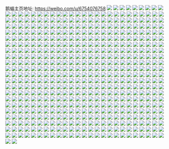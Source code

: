 鹅蝠主页地址: https://weibo.com/u/6754076758 
![](https://wx4.sinaimg.cn/mw2000/007n5pTUly1h94ui7eix5j32dc35s1kz.jpg) 
![](https://wx4.sinaimg.cn/mw2000/007n5pTUly1h94uictbu6j328035s4qr.jpg) 
![](https://wx4.sinaimg.cn/mw2000/007n5pTUly1h94uifb6mbj3295307qv6.jpg) 
![](https://wx4.sinaimg.cn/mw2000/007n5pTUly1h94ui5yignj316o1kwdzv.jpg) 
![](https://wx4.sinaimg.cn/mw2000/007n5pTUly1h8pxavl9jjj31sc2dskjl.jpg) 
![](https://wx4.sinaimg.cn/mw2000/007n5pTUly1h8pxaxa1f9j31sc2dse81.jpg) 
![](https://wx4.sinaimg.cn/mw2000/007n5pTUly1h8pxatpx5pj31sc2dshdt.jpg) 
![](https://wx4.sinaimg.cn/mw2000/007n5pTUly1h8mh2kue5sj31sc1sc1hs.jpg) 
![](https://wx4.sinaimg.cn/mw2000/007n5pTUly1h8mh2lfsqej31sc1sc1jz.jpg) 
![](https://wx4.sinaimg.cn/mw2000/007n5pTUly1h8mh2k94vhj31sc1scay0.jpg) 
![](https://wx4.sinaimg.cn/mw2000/007n5pTUly1h8glsk76w0j31sc2dsb29.jpg) 
![](https://wx4.sinaimg.cn/mw2000/007n5pTUly1h8glsjoev1j31sc2dsb29.jpg) 
![](https://wx4.sinaimg.cn/mw2000/007n5pTUly1h8glskt2bpj31sc2dsb29.jpg) 
![](https://wx4.sinaimg.cn/mw2000/007n5pTUly1h8glsld0ivj31sc2dse81.jpg) 
![](https://wx4.sinaimg.cn/mw2000/007n5pTUly1h8ff6qvbaqj31au1qhk8e.jpg) 
![](https://wx4.sinaimg.cn/mw2000/007n5pTUly1h8d6dd8jogj31s61s6hdt.jpg) 
![](https://wx4.sinaimg.cn/mw2000/007n5pTUly1h8d6dce3bij31s61s6npd.jpg) 
![](https://wx4.sinaimg.cn/mw2000/007n5pTUly1h8d6dfayimj31s61s6hdt.jpg) 
![](https://wx4.sinaimg.cn/mw2000/007n5pTUly1h8d6dgxc77j31s61s6kjl.jpg) 
![](https://wx4.sinaimg.cn/mw2000/007n5pTUly1h8d6dia27vj31s61s6u0x.jpg) 
![](https://wx4.sinaimg.cn/mw2000/007n5pTUgy1h8534lhxvaj32dc35s000.jpg) 
![](https://wx4.sinaimg.cn/mw2000/007n5pTUgy1h8534m7uldj316j1kqx5w.jpg) 
![](https://wx4.sinaimg.cn/mw2000/007n5pTUgy1h8534jb2tvj31vj2i3u0x.jpg) 
![](https://wx4.sinaimg.cn/mw2000/007n5pTUgy1h8534n21h8j31c31s44qp.jpg) 
![](https://wx4.sinaimg.cn/mw2000/007n5pTUgy1h7zc8usgxtj31sc2dskjl.jpg) 
![](https://wx4.sinaimg.cn/mw2000/007n5pTUgy1h7zc8wa8bpj31sc2dse81.jpg) 
![](https://wx4.sinaimg.cn/mw2000/007n5pTUgy1h7x1j2whu0j32c03401kz.jpg) 
![](https://wx4.sinaimg.cn/mw2000/007n5pTUgy1h7pi1tvdt4j31621k3k7g.jpg) 
![](https://wx4.sinaimg.cn/mw2000/007n5pTUgy1h7pi1tciaxj319k1ortlt.jpg) 
![](https://wx4.sinaimg.cn/mw2000/007n5pTUgy1h7omg0kfo6j32c0340kjl.jpg) 
![](https://wx4.sinaimg.cn/mw2000/007n5pTUgy1h7jmfx3p02j313m0qfn2f.jpg) 
![](https://wx4.sinaimg.cn/mw2000/007n5pTUgy1h7hhk6zcxmj313u0tuqb8.jpg) 
![](https://wx4.sinaimg.cn/mw2000/007n5pTUgy1h78ed5b9baj30rs15on7o.jpg) 
![](https://wx4.sinaimg.cn/mw2000/007n5pTUgy1h78ed6bniyj31pc29util.jpg) 
![](https://wx4.sinaimg.cn/mw2000/007n5pTUgy1h78ede6996j30rs16r47b.jpg) 
![](https://wx4.sinaimg.cn/mw2000/007n5pTUgy1h78edamuawj31s61s611s.jpg) 
![](https://wx4.sinaimg.cn/mw2000/007n5pTUgy1h78ed9am6yj31s61s6kjl.jpg) 
![](https://wx4.sinaimg.cn/mw2000/007n5pTUgy1h78eddjn65j30rs59ru0x.jpg) 
![](https://wx4.sinaimg.cn/mw2000/007n5pTUgy1h78edfde3lj30rs1qi4ia.jpg) 
![](https://wx4.sinaimg.cn/mw2000/007n5pTUgy1h78ed873yoj31s61s6hdt.jpg) 
![](https://wx4.sinaimg.cn/mw2000/007n5pTUgy1h78edbvvitj31s61s6hdt.jpg) 
![](https://wx4.sinaimg.cn/mw2000/007n5pTUgy1h71ezlvkqtj31sc2dshdt.jpg) 
![](https://wx4.sinaimg.cn/mw2000/007n5pTUgy1h71ezmnw8rj31ia20ex29.jpg) 
![](https://wx4.sinaimg.cn/mw2000/007n5pTUgy1h703xzq513j31sc1sc1kx.jpg) 
![](https://wx4.sinaimg.cn/mw2000/007n5pTUgy1h703y0egifj31sc1sc1kx.jpg) 
![](https://wx4.sinaimg.cn/mw2000/007n5pTUgy1h703y10d0dj31sc1sckji.jpg) 
![](https://wx4.sinaimg.cn/mw2000/007n5pTUgy1h703xz462gj31sc1scdws.jpg) 
![](https://wx4.sinaimg.cn/mw2000/007n5pTUly1h6ws7eb6jhj335s35sx6p.jpg) 
![](https://wx4.sinaimg.cn/mw2000/007n5pTUly1h6ws7fqj15j335s35sdpr.jpg) 
![](https://wx4.sinaimg.cn/mw2000/007n5pTUly1h6b95l516kj31c920d7wi.jpg) 
![](https://wx4.sinaimg.cn/mw2000/007n5pTUly1h6b95m92kpj31c820d4qq.jpg) 
![](https://wx4.sinaimg.cn/mw2000/007n5pTUly1h6b95nhqw4j31c920d7wi.jpg) 
![](https://wx4.sinaimg.cn/mw2000/007n5pTUly1h6b95opqttj31c920d4qq.jpg) 
![](https://wx4.sinaimg.cn/mw2000/007n5pTUly1h6b95pthj7j31c920d4qq.jpg) 
![](https://wx4.sinaimg.cn/mw2000/007n5pTUly1h6b95qtb97j31c920d7wi.jpg) 
![](https://wx4.sinaimg.cn/mw2000/007n5pTUly1h6b95rrqwjj31c920d4qq.jpg) 
![](https://wx4.sinaimg.cn/mw2000/007n5pTUly1h649u1p3nuj324l33y1kx.jpg) 
![](https://wx4.sinaimg.cn/mw2000/007n5pTUly1h649u2ypqnj32c03401ky.jpg) 
![](https://wx4.sinaimg.cn/mw2000/007n5pTUly1h649u96liaj32ds1schdt.jpg) 
![](https://wx4.sinaimg.cn/mw2000/007n5pTUgy1h5vubgl8npj31sc2dshdt.jpg) 
![](https://wx4.sinaimg.cn/mw2000/007n5pTUgy1h5vubhlpqzj31sc2dskjl.jpg) 
![](https://wx4.sinaimg.cn/mw2000/007n5pTUgy1h5mq2nobqgj3282282e81.jpg) 
![](https://wx4.sinaimg.cn/mw2000/007n5pTUgy1h5mq2l419tj329a29ab29.jpg) 
![](https://wx4.sinaimg.cn/mw2000/007n5pTUgy1h5knkl87djj30u00yz7ei.jpg) 
![](https://wx4.sinaimg.cn/mw2000/007n5pTUgy1h5f9eg91dcj31sc2dsnpd.jpg) 
![](https://wx4.sinaimg.cn/mw2000/007n5pTUgy1h5f9eo2h87j31sc2dskjl.jpg) 
![](https://wx4.sinaimg.cn/mw2000/007n5pTUgy1h5f9ejlafpj31sc2dsqv5.jpg) 
![](https://wx4.sinaimg.cn/mw2000/007n5pTUgy1h5f9ekl85qj31sc2dsnpd.jpg) 
![](https://wx4.sinaimg.cn/mw2000/007n5pTUgy1h4jkcdhcwoj31c92dstqv.jpg) 
![](https://wx4.sinaimg.cn/mw2000/007n5pTUgy1h4jkcehhn0j31c92dsdxg.jpg) 
![](https://wx4.sinaimg.cn/mw2000/007n5pTUgy1h4jkcf4c0uj31c92ds7oo.jpg) 
![](https://wx4.sinaimg.cn/mw2000/007n5pTUgy1h4jkccrxgqj31c92dske4.jpg) 
![](https://wx4.sinaimg.cn/mw2000/007n5pTUgy1h4c1t6c3tsj30xp0ordke.jpg) 
![](https://wx4.sinaimg.cn/mw2000/007n5pTUgy1h4c1t6zh50j30zk0qoaek.jpg) 
![](https://wx4.sinaimg.cn/mw2000/007n5pTUgy1h4c1t7v2e2j30zk0qoafb.jpg) 
![](https://wx4.sinaimg.cn/mw2000/007n5pTUgy1h4c1t8l2r7j30zk0qoaex.jpg) 
![](https://wx4.sinaimg.cn/mw2000/007n5pTUgy1h4c1t97nckj30zk0qo0xe.jpg) 
![](https://wx4.sinaimg.cn/mw2000/007n5pTUgy1h4b5nok2y5j31c82dr1kx.jpg) 
![](https://wx4.sinaimg.cn/mw2000/007n5pTUgy1h3xbbv4bmtj3140140af1.jpg) 
![](https://wx4.sinaimg.cn/mw2000/007n5pTUgy1h3xbbvjjcsj3140140jwh.jpg) 
![](https://wx4.sinaimg.cn/mw2000/007n5pTUgy1h3xbbukre7j31401400zn.jpg) 
![](https://wx4.sinaimg.cn/mw2000/007n5pTUgy1h3xbbwnr05j31sc1scqtv.jpg) 
![](https://wx4.sinaimg.cn/mw2000/007n5pTUgy1h3vtrxexdcj31sc2ds7wh.jpg) 
![](https://wx4.sinaimg.cn/mw2000/007n5pTUgy1h3vtry3ycqj31sc2ds7wh.jpg) 
![](https://wx4.sinaimg.cn/mw2000/007n5pTUgy1h3vtrwoyr9j31sc2dse81.jpg) 
![](https://wx4.sinaimg.cn/mw2000/007n5pTUgy1h3nyft069kj30u01uogql.jpg) 
![](https://wx4.sinaimg.cn/mw2000/007n5pTUgy1h3kq3xckbnj31401dzdkf.jpg) 
![](https://wx4.sinaimg.cn/mw2000/007n5pTUgy1h3kq3xud5vj31401e079b.jpg) 
![](https://wx4.sinaimg.cn/mw2000/007n5pTUgy1h3kq3z5eagj31401e078r.jpg) 
![](https://wx4.sinaimg.cn/mw2000/007n5pTUgy1h322y923c0j31ny1ny1kx.jpg) 
![](https://wx4.sinaimg.cn/mw2000/007n5pTUgy1h322ya2l76j31ny1ny1kx.jpg) 
![](https://wx4.sinaimg.cn/mw2000/007n5pTUgy1h2ylvfx0wtj31sc1sctwm.jpg) 
![](https://wx4.sinaimg.cn/mw2000/007n5pTUgy1h2ylvf93g4j31sc1sc1kx.jpg) 
![](https://wx4.sinaimg.cn/mw2000/007n5pTUgy1h2ylvh0syxj31sc1sc7wh.jpg) 
![](https://wx4.sinaimg.cn/mw2000/007n5pTUgy1h2ylvhpdzzj31sc1sc4jr.jpg) 
![](https://wx4.sinaimg.cn/mw2000/007n5pTUgy1h2rd5ze9vej31sc1sctvz.jpg) 
![](https://wx4.sinaimg.cn/mw2000/007n5pTUgy1h2rd60a9i9j31sc1sce48.jpg) 
![](https://wx4.sinaimg.cn/mw2000/007n5pTUgy1h2ltwensrvj30tu0tujxc.jpg) 
![](https://wx4.sinaimg.cn/mw2000/007n5pTUgy1h2ltw9l4f4j30tu0tugt5.jpg) 
![](https://wx4.sinaimg.cn/mw2000/007n5pTUgy1h2ltww78wrj30tu0tu1aq.jpg) 
![](https://wx4.sinaimg.cn/mw2000/007n5pTUgy1h2ltxom562j30tu0tuag9.jpg) 
![](https://wx4.sinaimg.cn/mw2000/007n5pTUgy1h2ltv3miy4j32c02c0hdt.jpg) 
![](https://wx4.sinaimg.cn/mw2000/007n5pTUgy1h2ltuv7ylpj321j2jw7wh.jpg) 
![](https://wx4.sinaimg.cn/mw2000/007n5pTUgy1h2ltvaf4n7j30tu0tutfb.jpg) 
![](https://wx4.sinaimg.cn/mw2000/007n5pTUgy1h2ltv4yqf3j32c02c0u0x.jpg) 
![](https://wx4.sinaimg.cn/mw2000/007n5pTUgy1h2dsjwz6yrj32c02c07wh.jpg) 
![](https://wx4.sinaimg.cn/mw2000/007n5pTUgy1h2dsjyhxhxj32c02c0e81.jpg) 
![](https://wx4.sinaimg.cn/mw2000/007n5pTUgy1h2dsjza9kuj32c02c0b29.jpg) 
![](https://wx4.sinaimg.cn/mw2000/007n5pTUgy1h2dsjw9t6bj327d27d1kx.jpg) 
![](https://wx4.sinaimg.cn/mw2000/007n5pTUgy1h2dsjzx30tj32c02c04qp.jpg) 
![](https://wx4.sinaimg.cn/mw2000/007n5pTUgy1h2bd4jymzsj31n51n57wh.jpg) 
![](https://wx4.sinaimg.cn/mw2000/007n5pTUgy1h2bd4ko0q5j31sc1sc1kx.jpg) 
![](https://wx4.sinaimg.cn/mw2000/007n5pTUgy1h2bd4i5ff5j31sc1sc7wh.jpg) 
![](https://wx4.sinaimg.cn/mw2000/007n5pTUgy1h2bd4lgohbj31sc1sc4qp.jpg) 
![](https://wx4.sinaimg.cn/mw2000/007n5pTUgy1h1xp27rkx6j31sc1scnkt.jpg) 
![](https://wx4.sinaimg.cn/mw2000/007n5pTUgy1h1xp275sa8j31sc1scdzw.jpg) 
![](https://wx4.sinaimg.cn/mw2000/007n5pTUgy1h1xp289pzjj31sc1scqms.jpg) 
![](https://wx4.sinaimg.cn/mw2000/007n5pTUgy1h1xp28sxjvj31pc1pcqex.jpg) 
![](https://wx4.sinaimg.cn/mw2000/007n5pTUgy1h1uil8jx17j32c02c04p8.jpg) 
![](https://wx4.sinaimg.cn/mw2000/007n5pTUgy1h1uil9buutj32c02c0wvc.jpg) 
![](https://wx4.sinaimg.cn/mw2000/007n5pTUgy1h1uilafa7yj32c02c0e81.jpg) 
![](https://wx4.sinaimg.cn/mw2000/007n5pTUgy1h1et0cplz9j31vw2iinpd.jpg) 
![](https://wx4.sinaimg.cn/mw2000/007n5pTUgy1h1et0dx9oxj32bz33zqv6.jpg) 
![](https://wx4.sinaimg.cn/mw2000/007n5pTUgy1h1et0eozvrj322j2rdkjl.jpg) 
![](https://wx4.sinaimg.cn/mw2000/007n5pTUgy1h1et0bul4aj32c0340b2a.jpg) 
![](https://wx4.sinaimg.cn/mw2000/007n5pTUgy1h1doav98hoj32c0340npd.jpg) 
![](https://wx4.sinaimg.cn/mw2000/007n5pTUgy1h1dob8z9uzj32c03407wj.jpg) 
![](https://wx4.sinaimg.cn/mw2000/007n5pTUgy1h16yrf12q8j31sc1sckcs.jpg) 
![](https://wx4.sinaimg.cn/mw2000/007n5pTUgy1h16yrg5r4qj31sc1schdt.jpg) 
![](https://wx4.sinaimg.cn/mw2000/007n5pTUgy1h16yredv0gj31sc1sck9i.jpg) 
![](https://wx4.sinaimg.cn/mw2000/007n5pTUgy1h16yrhakavj31sc1sce81.jpg) 
![](https://wx4.sinaimg.cn/mw2000/007n5pTUgy1h16yrielc6j31sc1schdt.jpg) 
![](https://wx4.sinaimg.cn/mw2000/007n5pTUgy1h16yrjf6raj31sc1sce81.jpg) 
![](https://wx4.sinaimg.cn/mw2000/007n5pTUgy1h100tytdmtj32c0340x6p.jpg) 
![](https://wx4.sinaimg.cn/mw2000/007n5pTUgy1h100tzsavcj32c0340x6p.jpg) 
![](https://wx4.sinaimg.cn/mw2000/007n5pTUgy1gzvyjc8eo6j30q913djyq.jpg) 
![](https://wx4.sinaimg.cn/mw2000/007n5pTUgy1gzc9kbcmqbj30s70si1k1.jpg) 
![](https://wx4.sinaimg.cn/mw2000/007n5pTUgy1gzc9kci1s4j30s40tdb26.jpg) 
![](https://wx4.sinaimg.cn/mw2000/007n5pTUgy1gzc9kdnnw5j32c02c04qp.jpg) 
![](https://wx4.sinaimg.cn/mw2000/007n5pTUgy1gzc9kf94b3j32c02c04qp.jpg) 
![](https://wx4.sinaimg.cn/mw2000/007n5pTUgy1gytoud0ar1j31sc2dsx6p.jpg) 
![](https://wx4.sinaimg.cn/mw2000/007n5pTUgy1gxuo9jddmvj32og2ogqv6.jpg) 
![](https://wx4.sinaimg.cn/mw2000/007n5pTUgy1gxuo9ljthmj32og2oge82.jpg) 
![](https://wx4.sinaimg.cn/mw2000/007n5pTUgy1gxhbmtm4pzj30zk0qodmc.jpg) 
![](https://wx4.sinaimg.cn/mw2000/007n5pTUgy1gxhbmu6j3oj30sg0lcaee.jpg) 
![](https://wx4.sinaimg.cn/mw2000/007n5pTUgy1gxhbmuqf78j30zk0qo44y.jpg) 
![](https://wx4.sinaimg.cn/mw2000/007n5pTUgy1gxhbmv5761j30zk0qojxu.jpg) 
![](https://wx4.sinaimg.cn/mw2000/007n5pTUgy1gxe81mq893j31281eytqb.jpg) 
![](https://wx4.sinaimg.cn/mw2000/007n5pTUgy1gxe81ojnchj31r02c0qv5.jpg) 
![](https://wx4.sinaimg.cn/mw2000/007n5pTUgy1gxe81q6ufej31r02c0qv5.jpg) 
![](https://wx4.sinaimg.cn/mw2000/007n5pTUgy1gxe81sxbz0j31sc2dsnpd.jpg) 
![](https://wx4.sinaimg.cn/mw2000/007n5pTUgy1gx9msb4cyij33402c0kjm.jpg) 
![](https://wx4.sinaimg.cn/mw2000/007n5pTUgy1gx9mscq7l4j33402c0kjm.jpg) 
![](https://wx4.sinaimg.cn/mw2000/007n5pTUgy1gx9msdqxjrj32og2ogkjm.jpg) 
![](https://wx4.sinaimg.cn/mw2000/007n5pTUgy1gx9msf0pd6j33402c0npe.jpg) 
![](https://wx4.sinaimg.cn/mw2000/007n5pTUgy1gx9msgcld6j33402c0npe.jpg) 
![](https://wx4.sinaimg.cn/mw2000/007n5pTUgy1gx9mshjqfyj33kg2og7wj.jpg) 
![](https://wx4.sinaimg.cn/mw2000/007n5pTUgy1gx43pe4zz6j32c0340e81.jpg) 
![](https://wx4.sinaimg.cn/mw2000/007n5pTUgy1gx43pfxcvrj32c03401ky.jpg) 
![](https://wx4.sinaimg.cn/mw2000/007n5pTUgy1gwozu4ccbhj31sc2dsu0x.jpg) 
![](https://wx4.sinaimg.cn/mw2000/007n5pTUgy1gwozu792esj324j2nwe82.jpg) 
![](https://wx4.sinaimg.cn/mw2000/007n5pTUgy1gwozub684dj32c0340kjn.jpg) 
![](https://wx4.sinaimg.cn/mw2000/007n5pTUgy1gwozuf07q0j31z22orqv6.jpg) 
![](https://wx4.sinaimg.cn/mw2000/007n5pTUgy1gwozuhhwekj31sc2dsb2a.jpg) 
![](https://wx4.sinaimg.cn/mw2000/007n5pTUgy1gwozus823fj30u0140wjm.jpg) 
![](https://wx4.sinaimg.cn/mw2000/007n5pTUgy1gwozulbzgdj316o1kw1kx.jpg) 
![](https://wx4.sinaimg.cn/mw2000/007n5pTUgy1gwozumoo64j312h1c1dxc.jpg) 
![](https://wx4.sinaimg.cn/mw2000/007n5pTUgy1gwozuo15n5j316o1kwqqg.jpg) 
![](https://wx4.sinaimg.cn/mw2000/007n5pTUgy1gwn018m4pnj324j2u1e81.jpg) 
![](https://wx4.sinaimg.cn/mw2000/007n5pTUgy1gwn0173rf3j31y42lhtw1.jpg) 
![](https://wx4.sinaimg.cn/mw2000/007n5pTUgy1gwn019mnu5j31a11pdtsn.jpg) 
![](https://wx4.sinaimg.cn/mw2000/007n5pTUgy1gwf09ou8dij316i1rs4iv.jpg) 
![](https://wx4.sinaimg.cn/mw2000/007n5pTUgy1gwf09rbe6fj314q1csqgb.jpg) 
![](https://wx4.sinaimg.cn/mw2000/007n5pTUgy1gwf09ssrn2j31501pi7p9.jpg) 
![](https://wx4.sinaimg.cn/mw2000/007n5pTUgy1gwf09ueye3j31561pr4is.jpg) 
![](https://wx4.sinaimg.cn/mw2000/007n5pTUgy1gwckzwjlpyj32c0340x6p.jpg) 
![](https://wx4.sinaimg.cn/mw2000/007n5pTUgy1gwckzyiyyrj32c03404qq.jpg) 
![](https://wx4.sinaimg.cn/mw2000/007n5pTUgy1gw80o1mfr5j30zk0qowq3.jpg) 
![](https://wx4.sinaimg.cn/mw2000/007n5pTUgy1gw80o102tgj30zk0qoajk.jpg) 
![](https://wx4.sinaimg.cn/mw2000/007n5pTUgy1gw80o24yunj30zk0qodp4.jpg) 
![](https://wx4.sinaimg.cn/mw2000/007n5pTUgy1gw0jhfk4aoj32c0340hdu.jpg) 
![](https://wx4.sinaimg.cn/mw2000/007n5pTUgy1gw0jhjnkp6j32c0340hdu.jpg) 
![](https://wx4.sinaimg.cn/mw2000/007n5pTUgy1gw0jhm5mhrj32c0340e82.jpg) 
![](https://wx4.sinaimg.cn/mw2000/007n5pTUgy1gvytez9zmpj31sc2dsqv7.jpg) 
![](https://wx4.sinaimg.cn/mw2000/007n5pTUgy1gvytf69ofij31sc2ds4qs.jpg) 
![](https://wx4.sinaimg.cn/mw2000/007n5pTUly1gvryu4eqymj32og2oge83.jpg) 
![](https://wx4.sinaimg.cn/mw2000/007n5pTUly1gvryu76u5mj32og2oge83.jpg) 
![](https://wx4.sinaimg.cn/mw2000/007n5pTUgy1gvqg7slgxij60u00u042w02.jpg) 
![](https://wx4.sinaimg.cn/mw2000/007n5pTUgy1gvqg7tmaykj60u00u0whg02.jpg) 
![](https://wx4.sinaimg.cn/mw2000/007n5pTUgy1gvjwz9n43dj63402c0e8302.jpg) 
![](https://wx4.sinaimg.cn/mw2000/007n5pTUgy1gvjwzjbwvfj62tb2c01kz02.jpg) 
![](https://wx4.sinaimg.cn/mw2000/007n5pTUgy1gvjwzuu5lgj63402c0u0z02.jpg) 
![](https://wx4.sinaimg.cn/mw2000/007n5pTUgy1gvjx03v24xj63402c0e8302.jpg) 
![](https://wx4.sinaimg.cn/mw2000/007n5pTUgy1gvjx0ccii3j63402c0e8302.jpg) 
![](https://wx4.sinaimg.cn/mw2000/007n5pTUgy1gvjx0djmbwj60qy0k7jv402.jpg) 
![](https://wx4.sinaimg.cn/mw2000/007n5pTUgy1gv791q5v3rj60sg5slqv602.jpg) 
![](https://wx4.sinaimg.cn/mw2000/007n5pTUgy1gv791tge30j60sg3k04qq02.jpg) 
![](https://wx4.sinaimg.cn/mw2000/007n5pTUgy1gv791w43phj60sg40l4qq02.jpg) 
![](https://wx4.sinaimg.cn/mw2000/007n5pTUgy1gv791ygoawj60sg40lnpd02.jpg) 
![](https://wx4.sinaimg.cn/mw2000/007n5pTUgy1gv79211t56j60sg3k4qv502.jpg) 
![](https://wx4.sinaimg.cn/mw2000/007n5pTUgy1gv7923dht3j60sg2yoqv502.jpg) 
![](https://wx4.sinaimg.cn/mw2000/007n5pTUgy1gv7928o6ooj635s35shdv02.jpg) 
![](https://wx4.sinaimg.cn/mw2000/007n5pTUgy1gv792btfisj60sg2p4kjl02.jpg) 
![](https://wx4.sinaimg.cn/mw2000/007n5pTUgy1gv792htrjwj635s35su0z02.jpg) 
![](https://wx4.sinaimg.cn/mw2000/007n5pTUgy1gv27mgb3mqj61sc2dsnpd02.jpg) 
![](https://wx4.sinaimg.cn/mw2000/007n5pTUgy1gv02hrpquyj60zk1bf44702.jpg) 
![](https://wx4.sinaimg.cn/mw2000/007n5pTUgy1guum0ymtg4j61sc2ds1ky02.jpg) 
![](https://wx4.sinaimg.cn/mw2000/007n5pTUgy1guum0vayg2j60zk15htcv02.jpg) 
![](https://wx4.sinaimg.cn/mw2000/007n5pTUgy1guoq988o2cj60sg16o4e902.jpg) 
![](https://wx4.sinaimg.cn/mw2000/007n5pTUgy1gucun4mya6j613y0u07c802.jpg) 
![](https://wx4.sinaimg.cn/mw2000/007n5pTUgy1gu9k5l50tij62og2ogu0y02.jpg) 
![](https://wx4.sinaimg.cn/mw2000/007n5pTUgy1gu9k5ljhfoj60u00p8gnz02.jpg) 
![](https://wx4.sinaimg.cn/mw2000/007n5pTUgy1gu9k5ly3utj60u013y0wb02.jpg) 
![](https://wx4.sinaimg.cn/mw2000/007n5pTUgy1gu9k5m999wj613y0u041z02.jpg) 
![](https://wx4.sinaimg.cn/mw2000/007n5pTUgy1gu0drup89aj31sg2dskjl.jpg) 
![](https://wx4.sinaimg.cn/mw2000/007n5pTUgy1gu0ds34mgbj31sg2dse81.jpg) 
![](https://wx4.sinaimg.cn/mw2000/007n5pTUgy1gu0ds88bdgj31sg2dsnpd.jpg) 
![](https://wx4.sinaimg.cn/mw2000/007n5pTUgy1gu0dsbbmu5j31sg1sg7wh.jpg) 
![](https://wx4.sinaimg.cn/mw2000/007n5pTUgy1gtxlframvxj31400u045m.jpg) 
![](https://wx4.sinaimg.cn/mw2000/007n5pTUgy1gtxlfsm40bj32c02c0kjl.jpg) 
![](https://wx4.sinaimg.cn/mw2000/007n5pTUgy1gtxlfvzel2j34cg39c4qs.jpg) 
![](https://wx4.sinaimg.cn/mw2000/007n5pTUgy1gtxlfzu7eoj34cg39cx6r.jpg) 
![](https://wx4.sinaimg.cn/mw2000/007n5pTUgy1gtqutzer4gj30qo0k0aeu.jpg) 
![](https://wx4.sinaimg.cn/mw2000/007n5pTUgy1gtquu09a1dj30qo0k0tdc.jpg) 
![](https://wx4.sinaimg.cn/mw2000/007n5pTUgy1gtm0pab3m6j31s02o01kx.jpg) 
![](https://wx4.sinaimg.cn/mw2000/007n5pTUgy1gtm0pgfem3j31s02o01kx.jpg) 
![](https://wx4.sinaimg.cn/mw2000/007n5pTUgy1gtefzt2uxsj30u00e2jtp.jpg) 
![](https://wx4.sinaimg.cn/mw2000/007n5pTUgy1gstrkvj65sj34cg39ckjo.jpg) 
![](https://wx4.sinaimg.cn/mw2000/007n5pTUgy1gs75gnqhvfj33402c0hdx.jpg) 
![](https://wx4.sinaimg.cn/mw2000/007n5pTUgy1gs75hz38pkj31400u0gqi.jpg) 
![](https://wx4.sinaimg.cn/mw2000/007n5pTUgy1gs75gqyyk7j30oy1hcndq.jpg) 
![](https://wx4.sinaimg.cn/mw2000/007n5pTUgy1gs75gsn0p3j339c4cgkjn.jpg) 
![](https://wx4.sinaimg.cn/mw2000/007n5pTUgy1gs75gtfa4aj30u00u0k5g.jpg) 
![](https://wx4.sinaimg.cn/mw2000/007n5pTUgy1gs75gviyccj32c0340e84.jpg) 
![](https://wx4.sinaimg.cn/mw2000/007n5pTUgy1gs6flkvagmj31w02iohdu.jpg) 
![](https://wx4.sinaimg.cn/mw2000/007n5pTUgy1grydlofeitj30qo0qogqj.jpg) 
![](https://wx4.sinaimg.cn/mw2000/007n5pTUgy1grydlnrk26j30qo0qotd5.jpg) 
![](https://wx4.sinaimg.cn/mw2000/007n5pTUgy1grydloy4wuj30qo0qodk1.jpg) 
![](https://wx4.sinaimg.cn/mw2000/007n5pTUgy1grydmowt8qj30qo0qo0xf.jpg) 
![](https://wx4.sinaimg.cn/mw2000/007n5pTUgy1grqb8lcvfoj31w02io4qq.jpg) 
![](https://wx4.sinaimg.cn/mw2000/007n5pTUgy1grqb8mtt3sj31w02io1ky.jpg) 
![](https://wx4.sinaimg.cn/mw2000/007n5pTUgy1grlnn1iufqj30u01s6dr9.jpg) 
![](https://wx4.sinaimg.cn/mw2000/007n5pTUgy1grlnn3k64lj339c4cghdv.jpg) 
![](https://wx4.sinaimg.cn/mw2000/007n5pTUgy1grlnn7fyqtj34cg39cx6w.jpg) 
![](https://wx4.sinaimg.cn/mw2000/007n5pTUgy1grlnn9wqepj339c4cg4qr.jpg) 
![](https://wx4.sinaimg.cn/mw2000/007n5pTUgy1grlnnbly1kj339c4cghdu.jpg) 
![](https://wx4.sinaimg.cn/mw2000/007n5pTUgy1grlnnftijxj34cg39cnpg.jpg) 
![](https://wx4.sinaimg.cn/mw2000/007n5pTUgy1grix3dlr81j30u0084q3x.jpg) 
![](https://wx4.sinaimg.cn/mw2000/007n5pTUgy1greorj47jxj30qo0zk16r.jpg) 
![](https://wx4.sinaimg.cn/mw2000/007n5pTUgy1greepnw713j61w02iob2902.jpg) 
![](https://wx4.sinaimg.cn/mw2000/007n5pTUgy1gqvyzvfsgrj34cg39cu11.jpg) 
![](https://wx4.sinaimg.cn/mw2000/007n5pTUgy1gqjehf0y9ej31sg2ds4qp.jpg) 
![](https://wx4.sinaimg.cn/mw2000/007n5pTUgy1gqjehgkdswj31sg2ds4qp.jpg) 
![](https://wx4.sinaimg.cn/mw2000/007n5pTUgy1gqg1ge7pezj34cj39cb2c.jpg) 
![](https://wx4.sinaimg.cn/mw2000/007n5pTUgy1gqg1gg1qnyj32ip1w01kz.jpg) 
![](https://wx4.sinaimg.cn/mw2000/007n5pTUgy1gqg1ghrua5j32ip1w07wj.jpg) 
![](https://wx4.sinaimg.cn/mw2000/007n5pTUgy1gqg1gkr466j33422c0b2b.jpg) 
![](https://wx4.sinaimg.cn/mw2000/007n5pTUgy1gqg1gn50shj32c03421l0.jpg) 
![](https://wx4.sinaimg.cn/mw2000/007n5pTUgy1gqg1gp8vejj31tr1u1hdu.jpg) 
![](https://wx4.sinaimg.cn/mw2000/007n5pTUgy1gqg1gr8bnzj32c02c0npf.jpg) 
![](https://wx4.sinaimg.cn/mw2000/007n5pTUgy1gqg1gu2oisj34cj39c4qu.jpg) 
![](https://wx4.sinaimg.cn/mw2000/007n5pTUgy1gqg1gy85v9j33373yjkjo.jpg) 
![](https://wx4.sinaimg.cn/mw2000/007n5pTUgy1gqa6c9x8gyj31sg2dsdrp.jpg) 
![](https://wx4.sinaimg.cn/mw2000/007n5pTUgy1gqa6cb2ze3j31sg2dsgz1.jpg) 
![](https://wx4.sinaimg.cn/mw2000/007n5pTUgy1gqa6c8gkisj31sg2dswsj.jpg) 
![](https://wx4.sinaimg.cn/mw2000/007n5pTUgy1gqa6cbx6o8j31sg2ds7fl.jpg) 
![](https://wx4.sinaimg.cn/mw2000/007n5pTUgy1gq67yizr2gj31s02o07wh.jpg) 
![](https://wx4.sinaimg.cn/mw2000/007n5pTUgy1gq67ylmaa1j31s02o07wh.jpg) 
![](https://wx4.sinaimg.cn/mw2000/007n5pTUgy1gpjinlxt07j30u008f0u0.jpg) 
![](https://wx4.sinaimg.cn/mw2000/007n5pTUgy1gpduiocwn2j32g420rkjl.jpg) 
![](https://wx4.sinaimg.cn/mw2000/007n5pTUgy1gpduipit56j324922kqv5.jpg) 
![](https://wx4.sinaimg.cn/mw2000/007n5pTUgy1gpduiqezxqj327026z4qp.jpg) 
![](https://wx4.sinaimg.cn/mw2000/007n5pTUgy1goi507n522j31400u07de.jpg) 
![](https://wx4.sinaimg.cn/mw2000/007n5pTUgy1goi508dgqqj313r0tu49x.jpg) 
![](https://wx4.sinaimg.cn/mw2000/007n5pTUgy1goi5092ekcj31400u0k2f.jpg) 
![](https://wx4.sinaimg.cn/mw2000/007n5pTUgy1goi50d97dej30u0140anu.jpg) 
![](https://wx4.sinaimg.cn/mw2000/007n5pTUgy1goi50edb94j30u0140qf5.jpg) 
![](https://wx4.sinaimg.cn/mw2000/007n5pTUgy1goi50f2trzj313r0tu12k.jpg) 
![](https://wx4.sinaimg.cn/mw2000/007n5pTUgy1gocxdpy9tdj31400u0dl7.jpg) 
![](https://wx4.sinaimg.cn/mw2000/007n5pTUgy1gocxdqmqz1j30u010oahp.jpg) 
![](https://wx4.sinaimg.cn/mw2000/007n5pTUgy1gocxdrthv0j30u0140n71.jpg) 
![](https://wx4.sinaimg.cn/mw2000/007n5pTUgy1gocxdsov3nj30u0140q9d.jpg) 
![](https://wx4.sinaimg.cn/mw2000/007n5pTUgy1gocxdtf9ewj30u0140q9t.jpg) 
![](https://wx4.sinaimg.cn/mw2000/007n5pTUgy1gocxdtzsn9j30pm0xhn0j.jpg) 
![](https://wx4.sinaimg.cn/mw2000/007n5pTUgy1gnufndp2jhj31931o4kjl.jpg) 
![](https://wx4.sinaimg.cn/mw2000/007n5pTUgy1gnufnf9skej31bx1rwu0x.jpg) 
![](https://wx4.sinaimg.cn/mw2000/007n5pTUgy1gnufngm6j4j319v1p6hdt.jpg) 
![](https://wx4.sinaimg.cn/mw2000/007n5pTUgy1gnufnilrdwj31r02bzb2b.jpg) 
![](https://wx4.sinaimg.cn/mw2000/007n5pTUgy1gntcrjt7bfj32c02c0b29.jpg) 
![](https://wx4.sinaimg.cn/mw2000/007n5pTUgy1gntcrkshz4j32c0340kjl.jpg) 
![](https://wx4.sinaimg.cn/mw2000/007n5pTUgy1gnd1qv9lbmj30u01s6apo.jpg) 
![](https://wx4.sinaimg.cn/mw2000/007n5pTUgy1gnd1rkvko5j30u00u00vw.jpg) 
![](https://wx4.sinaimg.cn/mw2000/007n5pTUgy1gnbwhgbkrij33402c0qv8.jpg) 
![](https://wx4.sinaimg.cn/mw2000/007n5pTUgy1gnbwhj1sefj30tw13we1f.jpg) 
![](https://wx4.sinaimg.cn/mw2000/007n5pTUgy1gnbwhkj2bsj31400u01ho.jpg) 
![](https://wx4.sinaimg.cn/mw2000/007n5pTUgy1gnbwhlsl2oj30u0140tk1.jpg) 
![](https://wx4.sinaimg.cn/mw2000/007n5pTUly1gn36nwwdldj30u0140n86.jpg) 
![](https://wx4.sinaimg.cn/mw2000/007n5pTUly1gn36nvyw25j31400u048q.jpg) 
![](https://wx4.sinaimg.cn/mw2000/007n5pTUly1gn36nxpz3qj31400u0gvb.jpg) 
![](https://wx4.sinaimg.cn/mw2000/007n5pTUly1gn36nz0vvhj30u0140n7u.jpg) 
![](https://wx4.sinaimg.cn/mw2000/007n5pTUgy1gmfzzvizjzj30u014078f.jpg) 
![](https://wx4.sinaimg.cn/mw2000/007n5pTUgy1gmfzzx15snj31400u0ju8.jpg) 
![](https://wx4.sinaimg.cn/mw2000/007n5pTUgy1gmg0003av2j31400u0gq6.jpg) 
![](https://wx4.sinaimg.cn/mw2000/007n5pTUgy1gmg001c8dfj31400u077f.jpg) 
![](https://wx4.sinaimg.cn/mw2000/007n5pTUgy1gmg00y5e0fj34cg39cnpf.jpg) 
![](https://wx4.sinaimg.cn/mw2000/007n5pTUgy1gmg013wbrfj31400u07ch.jpg) 
![](https://wx4.sinaimg.cn/mw2000/007n5pTUgy1gm7wic74ktj339c4cgb2b.jpg) 
![](https://wx4.sinaimg.cn/mw2000/007n5pTUgy1glpviwpugaj34cg39c7wi.jpg) 
![](https://wx4.sinaimg.cn/mw2000/007n5pTUgy1glllzn7512j317415bqv5.jpg) 
![](https://wx4.sinaimg.cn/mw2000/007n5pTUgy1glllznpuepj30u0140dly.jpg) 
![](https://wx4.sinaimg.cn/mw2000/007n5pTUgy1gl0g2yuhm1j32c0340e83.jpg) 
![](https://wx4.sinaimg.cn/mw2000/007n5pTUgy1gl0g2zijk0j30qo0zkjwa.jpg) 
![](https://wx4.sinaimg.cn/mw2000/007n5pTUgy1gl0g31im78j32c0340u10.jpg) 
![](https://wx4.sinaimg.cn/mw2000/007n5pTUgy1gl0g33v5g4j32c0340npg.jpg) 
![](https://wx4.sinaimg.cn/mw2000/007n5pTUgy1gkulv2jd3oj33402c0npd.jpg) 
![](https://wx4.sinaimg.cn/mw2000/007n5pTUgy1gkulv4mw9rj33402c01ky.jpg) 
![](https://wx4.sinaimg.cn/mw2000/007n5pTUgy1gkulv7b3qjj33402c0hdt.jpg) 
![](https://wx4.sinaimg.cn/mw2000/007n5pTUgy1gkulv93y57j33402c0kjl.jpg) 
![](https://wx4.sinaimg.cn/mw2000/007n5pTUgy1gkulvb3serj33402c0kjl.jpg) 
![](https://wx4.sinaimg.cn/mw2000/007n5pTUgy1gkulvd4ia3j33402c07wi.jpg) 
![](https://wx4.sinaimg.cn/mw2000/007n5pTUgy1gkulvfav44j33402c0npd.jpg) 
![](https://wx4.sinaimg.cn/mw2000/007n5pTUgy1gkulvhtfnfj32c03401ky.jpg) 
![](https://wx4.sinaimg.cn/mw2000/007n5pTUgy1gkulvx73xqj33402c0hdu.jpg) 
![](https://wx4.sinaimg.cn/mw2000/007n5pTUgy1gktxumgdpzj31031gb4qp.jpg) 
![](https://wx4.sinaimg.cn/mw2000/007n5pTUgy1gktxun8ecrj30xl1h61kx.jpg) 
![](https://wx4.sinaimg.cn/mw2000/007n5pTUgy1gktxunz2w6j30z11em1kx.jpg) 
![](https://wx4.sinaimg.cn/mw2000/007n5pTUgy1gkslbncqlfj32c0340qv8.jpg) 
![](https://wx4.sinaimg.cn/mw2000/007n5pTUgy1gkslbqgqx6j32c0340kjp.jpg) 
![](https://wx4.sinaimg.cn/mw2000/007n5pTUgy1gkslbtqu0aj32c0340e85.jpg) 
![](https://wx4.sinaimg.cn/mw2000/007n5pTUgy1gkslbx4ua4j32c03401l1.jpg) 
![](https://wx4.sinaimg.cn/mw2000/007n5pTUgy1gkpji4xkjoj30qo0zkage.jpg) 
![](https://wx4.sinaimg.cn/mw2000/007n5pTUgy1gkpji81lm6j32c0340u0z.jpg) 
![](https://wx4.sinaimg.cn/mw2000/007n5pTUgy1gk8l23lveej31kw16onpd.jpg) 
![](https://wx4.sinaimg.cn/mw2000/007n5pTUgy1gk8l24fczgj31kx16o1kx.jpg) 
![](https://wx4.sinaimg.cn/mw2000/007n5pTUgy1gk401yuupjj31sc2ds7wi.jpg) 
![](https://wx4.sinaimg.cn/mw2000/007n5pTUgy1gk401zupnzj31sc2ds7wi.jpg) 
![](https://wx4.sinaimg.cn/mw2000/007n5pTUgy1gk4020v4xmj31sc2ds1ky.jpg) 
![](https://wx4.sinaimg.cn/mw2000/007n5pTUgy1gk4021sk1rj31sc2ds4qq.jpg) 
![](https://wx4.sinaimg.cn/mw2000/007n5pTUgy1gk4022nnmwj31sc2ds4qq.jpg) 
![](https://wx4.sinaimg.cn/mw2000/007n5pTUgy1gk4023imcsj31sc2dsx6p.jpg) 
![](https://wx4.sinaimg.cn/mw2000/007n5pTUgy1gjvubli0pzj31kw1kwnpd.jpg) 
![](https://wx4.sinaimg.cn/mw2000/007n5pTUgy1gjvubmvvu0j31kw1kwx6q.jpg) 
![](https://wx4.sinaimg.cn/mw2000/007n5pTUgy1gjniektcwxj31ii1kahdt.jpg) 
![](https://wx4.sinaimg.cn/mw2000/007n5pTUgy1gjnien2lkuj31kw1kw7wi.jpg) 
![](https://wx4.sinaimg.cn/mw2000/007n5pTUgy1gjniepcxfej31kw1kw1ky.jpg) 
![](https://wx4.sinaimg.cn/mw2000/007n5pTUgy1gjnierwak2j31kw1kwb2a.jpg) 
![](https://wx4.sinaimg.cn/mw2000/007n5pTUgy1gjcpbxz202j33402c04qp.jpg) 
![](https://wx4.sinaimg.cn/mw2000/007n5pTUgy1gjcpbyuj74j33402c0avh.jpg) 
![](https://wx4.sinaimg.cn/mw2000/007n5pTUgy1gjcpbwizm3j33402c01ky.jpg) 
![](https://wx4.sinaimg.cn/mw2000/007n5pTUgy1gjcpc04y9sj31kw1kw7wi.jpg) 
![](https://wx4.sinaimg.cn/mw2000/007n5pTUgy1gjcpc4v94gj32c0340x6p.jpg) 
![](https://wx4.sinaimg.cn/mw2000/007n5pTUgy1gjcpc68kzdj32c0340npe.jpg) 
![](https://wx4.sinaimg.cn/mw2000/007n5pTUgy1gjcpc15hefj32c02c0e81.jpg) 
![](https://wx4.sinaimg.cn/mw2000/007n5pTUgy1gjcpc2jadfj33402c04qq.jpg) 
![](https://wx4.sinaimg.cn/mw2000/007n5pTUgy1gjcpc3offlj33402c07wh.jpg) 
![](https://wx4.sinaimg.cn/mw2000/007n5pTUgy1gjaws8qo8bj31jt1jthdt.jpg) 
![](https://wx4.sinaimg.cn/mw2000/007n5pTUgy1gjawsg6hmlj31kw1kwhdu.jpg) 
![](https://wx4.sinaimg.cn/mw2000/007n5pTUgy1gjawsm5zh5j31kw1kwhdu.jpg) 
![](https://wx4.sinaimg.cn/mw2000/007n5pTUgy1gjawsrlxbkj31kw1kwb2a.jpg) 
![](https://wx4.sinaimg.cn/mw2000/007n5pTUgy1gj38lfhn6nj316o17le81.jpg) 
![](https://wx4.sinaimg.cn/mw2000/007n5pTUgy1gj38lg9pbxj31kw16onpd.jpg) 
![](https://wx4.sinaimg.cn/mw2000/007n5pTUgy1gj38lhduk9j31kw16ob2a.jpg) 
![](https://wx4.sinaimg.cn/mw2000/007n5pTUgy1gj38lifc7gj31kw1kwkjm.jpg) 
![](https://wx4.sinaimg.cn/mw2000/007n5pTUgy1gj38ljk4n8j316o1kw1ky.jpg) 
![](https://wx4.sinaimg.cn/mw2000/007n5pTUgy1gj38lkpvchj316o1kw4qq.jpg) 
![](https://wx4.sinaimg.cn/mw2000/007n5pTUly1ghcnwciwwmj32c02bzqv6.jpg) 
![](https://wx4.sinaimg.cn/mw2000/007n5pTUly1ghcnwh2e2xj32c02c04qq.jpg) 
![](https://wx4.sinaimg.cn/mw2000/007n5pTUly1ghcnwkebjmj32c02c04qq.jpg) 
![](https://wx4.sinaimg.cn/mw2000/007n5pTUly1ghcnwnhhtbj32c02c07wi.jpg) 
![](https://wx4.sinaimg.cn/mw2000/007n5pTUly1ghcnwqvl01j32c02c04qq.jpg) 
![](https://wx4.sinaimg.cn/mw2000/007n5pTUly1ghcnx14bj6j30qo0qowgi.jpg) 
![](https://wx4.sinaimg.cn/mw2000/007n5pTUgy1gh4p4qr3s5j316o1kwnbr.jpg) 
![](https://wx4.sinaimg.cn/mw2000/007n5pTUgy1gh4p51xxb9j313t1j9b29.jpg) 
![](https://wx4.sinaimg.cn/mw2000/007n5pTUgy1gh4p4vuthqj315y1jxhdt.jpg) 
![](https://wx4.sinaimg.cn/mw2000/007n5pTUgy1gh4p4tnhf3j30u0140qiv.jpg) 
![](https://wx4.sinaimg.cn/mw2000/007n5pTUgy1gh4p4us3rsj31441gve81.jpg) 
![](https://wx4.sinaimg.cn/mw2000/007n5pTUgy1gh4p4wycpwj31jv1jvx6p.jpg) 
![](https://wx4.sinaimg.cn/mw2000/007n5pTUgy1gh4p4q9s9pj313q1gztj0.jpg) 
![](https://wx4.sinaimg.cn/mw2000/007n5pTUgy1gh4p4r9i99j31441hh4af.jpg) 
![](https://wx4.sinaimg.cn/mw2000/007n5pTUgy1gh4p4s1lklj31331hchdt.jpg) 
![](https://wx4.sinaimg.cn/mw2000/007n5pTUgy1gh3hy2p5ckj30u01407l7.jpg) 
![](https://wx4.sinaimg.cn/mw2000/007n5pTUgy1gh3hy5n6fsj30u0140dw7.jpg) 
![](https://wx4.sinaimg.cn/mw2000/007n5pTUgy1gh3hyjp2n5j30u0140dlc.jpg) 
![](https://wx4.sinaimg.cn/mw2000/007n5pTUgy1ggzu4hdsonj30u018ewmi.jpg) 
![](https://wx4.sinaimg.cn/mw2000/007n5pTUgy1ggzu4pu0yuj31kw1kwe81.jpg) 
![](https://wx4.sinaimg.cn/mw2000/007n5pTUgy1ggzu4kptc6j319h1ju4qp.jpg) 
![](https://wx4.sinaimg.cn/mw2000/007n5pTUgy1ggzu4msztfj316o1kwnm2.jpg) 
![](https://wx4.sinaimg.cn/mw2000/007n5pTUgy1ggvgos32sxj31kw1kwnpe.jpg) 
![](https://wx4.sinaimg.cn/mw2000/007n5pTUgy1ggvgp8s0k4j31kw1kwhdu.jpg) 
![](https://wx4.sinaimg.cn/mw2000/007n5pTUgy1ggvgpkk189j31kw1kwx6p.jpg) 
![](https://wx4.sinaimg.cn/mw2000/007n5pTUgy1ggvgpt9b4jj31kw1kwkjl.jpg) 
![](https://wx4.sinaimg.cn/mw2000/007n5pTUgy1ggvgq5b8gbj31hc1hc4qq.jpg) 
![](https://wx4.sinaimg.cn/mw2000/007n5pTUgy1ggvgqim3atj31kw1kw4qq.jpg) 
![](https://wx4.sinaimg.cn/mw2000/007n5pTUgy1ggut3cmic7j30u00u0qop.jpg) 
![](https://wx4.sinaimg.cn/mw2000/007n5pTUgy1ggut3dnyx4j31000u0k8z.jpg) 
![](https://wx4.sinaimg.cn/mw2000/007n5pTUgy1ggut3r15nzj32c02c0hdw.jpg) 
![](https://wx4.sinaimg.cn/mw2000/007n5pTUgy1ggut46dhhxj33344mo7wo.jpg) 
![](https://wx4.sinaimg.cn/mw2000/007n5pTUgy1ggut4gvrqjj33344mo4qw.jpg) 
![](https://wx4.sinaimg.cn/mw2000/007n5pTUgy1ggut4szmh3j33344mob2f.jpg) 
![](https://wx4.sinaimg.cn/mw2000/007n5pTUgy1ggut3inriaj32yo1o0x6p.jpg) 
![](https://wx4.sinaimg.cn/mw2000/007n5pTUgy1ggut3fv4auj32yo1o0qv5.jpg) 
![](https://wx4.sinaimg.cn/mw2000/007n5pTUgy1ggut4v7prtj31hc0u01kx.jpg) 
![](https://wx4.sinaimg.cn/mw2000/007n5pTUgy1gfr4seu1fzj31qv18g1kx.jpg) 
![](https://wx4.sinaimg.cn/mw2000/007n5pTUgy1gfr4sfvvaaj31qv18g1kx.jpg) 
![](https://wx4.sinaimg.cn/mw2000/007n5pTUgy1gfr4sgxed9j31qv18g1kx.jpg) 
![](https://wx4.sinaimg.cn/mw2000/007n5pTUgy1gfr4siq7kgj31qv18g1kx.jpg) 
![](https://wx4.sinaimg.cn/mw2000/007n5pTUgy1gf7hobaqqvj31kv0ul4qp.jpg) 
![](https://wx4.sinaimg.cn/mw2000/007n5pTUgy1gf7hoe6paij31kw1kw1ky.jpg) 
![](https://wx4.sinaimg.cn/mw2000/007n5pTUgy1gf7hofai4oj31kw11yu0x.jpg) 
![](https://wx4.sinaimg.cn/mw2000/007n5pTUgy1gf7hog5xc1j31kw11ynpd.jpg) 
![](https://wx4.sinaimg.cn/mw2000/007n5pTUgy1gescsm4i4ij316o1kw4qq.jpg) 
![](https://wx4.sinaimg.cn/mw2000/007n5pTUgy1gescsr15q3j31kw16ob29.jpg) 
![](https://wx4.sinaimg.cn/mw2000/007n5pTUgy1gescsxktmaj31kw16oqv5.jpg) 
![](https://wx4.sinaimg.cn/mw2000/007n5pTUgy1gesct2vtl6j316o1kw1ky.jpg) 
![](https://wx4.sinaimg.cn/mw2000/007n5pTUgy1gesct60s01j316o1kw7wi.jpg) 
![](https://wx4.sinaimg.cn/mw2000/007n5pTUgy1gesct82wrnj316o1kwhdt.jpg) 
![](https://wx4.sinaimg.cn/mw2000/007n5pTUgy1gescta6pf6j312m1kwqv5.jpg) 
![](https://wx4.sinaimg.cn/mw2000/007n5pTUgy1gesctcxiiqj31kw16o1ky.jpg) 
![](https://wx4.sinaimg.cn/mw2000/007n5pTUgy1gesctfegr7j31kw16oe81.jpg) 
![](https://wx4.sinaimg.cn/mw2000/007n5pTUgy1gdv62lh94fj32o02o0npf.jpg) 
![](https://wx4.sinaimg.cn/mw2000/007n5pTUgy1gdv62o7keej32o02o07wj.jpg) 
![](https://wx4.sinaimg.cn/mw2000/007n5pTUgy1gdv62rzci3j339c39cnpg.jpg) 
![](https://wx4.sinaimg.cn/mw2000/007n5pTUgy1gdv62wok26j34cg39c1l3.jpg) 
![](https://wx4.sinaimg.cn/mw2000/007n5pTUgy1gdv62zwdhsj339c39cnpd.jpg) 
![](https://wx4.sinaimg.cn/mw2000/007n5pTUgy1gdv631mrpqj339c39ckjl.jpg) 
![](https://wx4.sinaimg.cn/mw2000/007n5pTUgy1gdv6333kvpj339c39cnpd.jpg) 
![](https://wx4.sinaimg.cn/mw2000/007n5pTUgy1gdv633vujoj30u00u0wrh.jpg) 
![](https://wx4.sinaimg.cn/mw2000/007n5pTUgy1gdv634ikxfj30ox11c7bk.jpg) 
![](https://wx4.sinaimg.cn/mw2000/007n5pTUgy1gdmeups5qoj31901o04qp.jpg) 
![](https://wx4.sinaimg.cn/mw2000/007n5pTUgy1gdmeur1wj9j31901o04qp.jpg) 
![](https://wx4.sinaimg.cn/mw2000/007n5pTUgy1gda3p5cn6ej313z1o0x5r.jpg) 
![](https://wx4.sinaimg.cn/mw2000/007n5pTUgy1gda3pbijx2j32w84cg7wo.jpg) 
![](https://wx4.sinaimg.cn/mw2000/007n5pTUgy1gda3pgbo29j339c4cgqva.jpg) 
![](https://wx4.sinaimg.cn/mw2000/007n5pTUgy1gda3pnaugzj32w84cgx6v.jpg) 
![](https://wx4.sinaimg.cn/mw2000/007n5pTUgy1gda3q4fyhmj339c4cgnpi.jpg) 
![](https://wx4.sinaimg.cn/mw2000/007n5pTUgy1gda3q7dzj7j31401o04qq.jpg) 
![](https://wx4.sinaimg.cn/mw2000/007n5pTUgy1gd1ktxz2a7j30rx0rx184.jpg) 
![](https://wx4.sinaimg.cn/mw2000/007n5pTUgy1gd1ku0l3mjj34cg39cu12.jpg) 
![](https://wx4.sinaimg.cn/mw2000/007n5pTUgy1gd1ku32fkqj34cg39cqva.jpg) 
![](https://wx4.sinaimg.cn/mw2000/007n5pTUgy1gd1ku5dqkvj34cg39cu11.jpg) 
![](https://wx4.sinaimg.cn/mw2000/007n5pTUgy1gd0qgwyo00j339c4cg1l0.jpg) 
![](https://wx4.sinaimg.cn/mw2000/007n5pTUgy1gd0qgj9p0lj31fx25x7wh.jpg) 
![](https://wx4.sinaimg.cn/mw2000/007n5pTUgy1gd0qhatqk9j34cg39cnpe.jpg) 
![](https://wx4.sinaimg.cn/mw2000/007n5pTUgy1gd0qglkfcpj34cg39cx6s.jpg) 
![](https://wx4.sinaimg.cn/mw2000/007n5pTUgy1gd0qgr61dhj34cg39cnpd.jpg) 
![](https://wx4.sinaimg.cn/mw2000/007n5pTUgy1gd0qgpraavj31o0190h8t.jpg) 
![](https://wx4.sinaimg.cn/mw2000/007n5pTUgy1gcyhqyjcmfj31901o01ky.jpg) 
![](https://wx4.sinaimg.cn/mw2000/007n5pTUgy1gcyhr1ilskj339c4cgx6u.jpg) 
![](https://wx4.sinaimg.cn/mw2000/007n5pTUgy1gcyhr3d8qrj31o01o0000.jpg) 
![](https://wx4.sinaimg.cn/mw2000/007n5pTUgy1gcyhr4pflij31o01o07wi.jpg) 
![](https://wx4.sinaimg.cn/mw2000/007n5pTUgy1gcyhr62qooj31o01o01ky.jpg) 
![](https://wx4.sinaimg.cn/mw2000/007n5pTUgy1gcyhr9b8byj31o01o04qq.jpg) 
![](https://wx4.sinaimg.cn/mw2000/007n5pTUgy1gcyhravskzj31nl1o01ky.jpg) 
![](https://wx4.sinaimg.cn/mw2000/007n5pTUgy1gcyhrc6pxij31o01o07wi.jpg) 
![](https://wx4.sinaimg.cn/mw2000/007n5pTUgy1gcyhrdi941j31o01o01ky.jpg) 
![](https://wx4.sinaimg.cn/mw2000/007n5pTUgy1gcu0e49gelj31o0190hap.jpg) 
![](https://wx4.sinaimg.cn/mw2000/007n5pTUgy1gcu0e5pbplj31j21j21kx.jpg) 
![](https://wx4.sinaimg.cn/mw2000/007n5pTUgy1gcu0eolc8bj31901o0e81.jpg) 
![](https://wx4.sinaimg.cn/mw2000/007n5pTUgy1gcu0edyhpaj34cg39c4qw.jpg) 
![](https://wx4.sinaimg.cn/mw2000/007n5pTUgy1gcu0emhggfj34cg39cx6z.jpg) 
![](https://wx4.sinaimg.cn/mw2000/007n5pTUgy1gcu0e758m1j31g31g31kx.jpg) 
![](https://wx4.sinaimg.cn/mw2000/007n5pTUgy1gcqdqo5bwbj31o0190x6q.jpg) 
![](https://wx4.sinaimg.cn/mw2000/007n5pTUgy1gcqdrkpivvj31ag1m2nhq.jpg) 
![](https://wx4.sinaimg.cn/mw2000/007n5pTUgy1gcqdqt6ui4j321f1j2hdt.jpg) 
![](https://wx4.sinaimg.cn/mw2000/007n5pTUgy1gcqdrgv3a4j32bc2w6hdz.jpg) 
![](https://wx4.sinaimg.cn/mw2000/007n5pTUgy1gcqdqvu4wnj31kw1z4b29.jpg) 
![](https://wx4.sinaimg.cn/mw2000/007n5pTUgy1gcqdquadayj31kw1z4b1r.jpg) 
![](https://wx4.sinaimg.cn/mw2000/007n5pTUgy1gcqdqrpsxxj321f1j2kjl.jpg) 
![](https://wx4.sinaimg.cn/mw2000/007n5pTUgy1gcqdrjs8tpj32bc2bc7wl.jpg) 
![](https://wx4.sinaimg.cn/mw2000/007n5pTUgy1gcqdqq49vej321f1j2npd.jpg) 
![](https://wx4.sinaimg.cn/mw2000/007n5pTUgy1gcnse2zyz5j315i0zg1kx.jpg) 
![](https://wx4.sinaimg.cn/mw2000/007n5pTUgy1gcnse40klxj316t1p6u0x.jpg) 
![](https://wx4.sinaimg.cn/mw2000/007n5pTUgy1gcnse4xyeuj313g1mxnpd.jpg) 
![](https://wx4.sinaimg.cn/mw2000/007n5pTUgy1gcnse98rrwj339c39cnpt.jpg) 
![](https://wx4.sinaimg.cn/mw2000/007n5pTUgy1gclre163vtj31by1o0x6p.jpg) 
![](https://wx4.sinaimg.cn/mw2000/007n5pTUgy1gclre40bnmj31bz1o0b2a.jpg) 
![](https://wx4.sinaimg.cn/mw2000/007n5pTUgy1gclrecdl2cj339c42r1l7.jpg) 
![](https://wx4.sinaimg.cn/mw2000/007n5pTUgy1gclrefnadij31o01o0b2a.jpg) 
![](https://wx4.sinaimg.cn/mw2000/007n5pTUgy1gclrel2nhgj339c39cu12.jpg) 
![](https://wx4.sinaimg.cn/mw2000/007n5pTUgy1gclreogaakj31o01o0e82.jpg) 
![](https://wx4.sinaimg.cn/mw2000/007n5pTUgy1gagbwb77wvj31400u010f.jpg) 
![](https://wx4.sinaimg.cn/mw2000/007n5pTUgy1gagbwdxe9lj31900u047i.jpg) 
![](https://wx4.sinaimg.cn/mw2000/007n5pTUgy1gagbwfshwhj31900u077z.jpg) 
![](https://wx4.sinaimg.cn/mw2000/007n5pTUgy1gagbwgxurkj31400u0dnh.jpg) 
![](https://wx4.sinaimg.cn/mw2000/007n5pTUgy1ga3mdw0p4vj339c39c7wn.jpg) 
![](https://wx4.sinaimg.cn/mw2000/007n5pTUgy1ga3mdz94enj339c39chdz.jpg) 
![](https://wx4.sinaimg.cn/mw2000/007n5pTUgy1ga3me2cypwj339c39cb2f.jpg) 
![](https://wx4.sinaimg.cn/mw2000/007n5pTUgy1g9z1z9td8mj34cg2wfqvf.jpg) 
![](https://wx4.sinaimg.cn/mw2000/007n5pTUgy1g9z1zazcq1j310o0jyad2.jpg) 
![](https://wx4.sinaimg.cn/mw2000/007n5pTUgy1g9z1ze35w5j34cg39cb2i.jpg) 
![](https://wx4.sinaimg.cn/mw2000/007n5pTUgy1g9uetbvrlxj321f1j27j7.jpg) 
![](https://wx4.sinaimg.cn/mw2000/007n5pTUgy1g9uetcgvhoj321f1j2wt6.jpg) 
![](https://wx4.sinaimg.cn/mw2000/007n5pTUgy1g9uetdomybj30lq0lok2z.jpg) 
![](https://wx4.sinaimg.cn/mw2000/007n5pTUgy1g9uetd6qvfj31iz1j21kx.jpg) 
![](https://wx4.sinaimg.cn/mw2000/007n5pTUgy1g9uetg87ynj32o02o0qvb.jpg) 
![](https://wx4.sinaimg.cn/mw2000/007n5pTUgy1g9uetilb0aj33k02o0x6r.jpg) 
![](https://wx4.sinaimg.cn/mw2000/007n5pTUgy1g9u998r66yj30u013zags.jpg) 
![](https://wx4.sinaimg.cn/mw2000/007n5pTUgy1g9u99gyt0ej31400u07hg.jpg) 
![](https://wx4.sinaimg.cn/mw2000/007n5pTUgy1g9u99cvko0j31900u048w.jpg) 
![](https://wx4.sinaimg.cn/mw2000/007n5pTUgy1g9u99bxo2hj31630u0k0e.jpg) 
![](https://wx4.sinaimg.cn/mw2000/007n5pTUgy1g9u99b4lsmj310j0mkte9.jpg) 
![](https://wx4.sinaimg.cn/mw2000/007n5pTUgy1g9u99ai5svj31ae0u0gvk.jpg) 
![](https://wx4.sinaimg.cn/mw2000/007n5pTUgy1g9u999lp5oj31900u0qbh.jpg) 
![](https://wx4.sinaimg.cn/mw2000/007n5pTUgy1g9u99fck9oj31400u0do2.jpg) 
![](https://wx4.sinaimg.cn/mw2000/007n5pTUgy1g9u99drtbyj31900u0gtr.jpg) 
![](https://wx4.sinaimg.cn/mw2000/007n5pTUly1g9ptf85k1pj325v1fxnh7.jpg) 
![](https://wx4.sinaimg.cn/mw2000/007n5pTUly1g9ptf8ojk3j31o0149b29.jpg) 
![](https://wx4.sinaimg.cn/mw2000/007n5pTUly1g9ptf93102j31o014fhb9.jpg) 
![](https://wx4.sinaimg.cn/mw2000/007n5pTUly1g9ptfamiwnj33o02g0npi.jpg) 
![](https://wx4.sinaimg.cn/mw2000/007n5pTUly1g9ptfbyekhj32gf1myb2b.jpg) 
![](https://wx4.sinaimg.cn/mw2000/007n5pTUly1g9ptfd9z4lj32l81xxe84.jpg) 
![](https://wx4.sinaimg.cn/mw2000/007n5pTUly1g9ptff8yzmj33o02g0kjr.jpg) 
![](https://wx4.sinaimg.cn/mw2000/007n5pTUly1g9ptfhc4dtj33o02g07wn.jpg) 
![](https://wx4.sinaimg.cn/mw2000/007n5pTUly1g9ptfiy4jzj33o02g0kjo.jpg) 
![](https://wx4.sinaimg.cn/mw2000/007n5pTUly1g90to1nwk0j31o014l4qp.jpg) 
![](https://wx4.sinaimg.cn/mw2000/007n5pTUly1g90to20jc4j31920smncj.jpg) 
![](https://wx4.sinaimg.cn/mw2000/007n5pTUly1g90to2dqonj30u00u07ig.jpg) 
![](https://wx4.sinaimg.cn/mw2000/007n5pTUly1g90to12yegj31o01401kx.jpg) 
![](https://wx4.sinaimg.cn/mw2000/007n5pTUly1g90to2ru0cj3140140tzy.jpg) 
![](https://wx4.sinaimg.cn/mw2000/007n5pTUly1g90to3x15lj339c39ckjm.jpg) 
![](https://wx4.sinaimg.cn/mw2000/007n5pTUly1g90to6sdvej34cg39cqvd.jpg) 
![](https://wx4.sinaimg.cn/mw2000/007n5pTUly1g90to92b6xj34cg39cnpi.jpg) 
![](https://wx4.sinaimg.cn/mw2000/007n5pTUly1g90tobus02j339c4cghdw.jpg) 
![](https://wx4.sinaimg.cn/mw2000/007n5pTUgy1g8mlzkbpmij315o50lu10.jpg) 
![](https://wx4.sinaimg.cn/mw2000/007n5pTUgy1g8mlzlnnbaj315o38i1kz.jpg) 
![](https://wx4.sinaimg.cn/mw2000/007n5pTUgy1g8mlzmsninj315o336kjn.jpg) 
![](https://wx4.sinaimg.cn/mw2000/007n5pTUgy1g8mlzoe5cej315o5scb2c.jpg) 
![](https://wx4.sinaimg.cn/mw2000/007n5pTUgy1g7fncz0uf8j30xs0pcgty.jpg) 
![](https://wx4.sinaimg.cn/mw2000/007n5pTUgy1g7fnczmtxsj30z70qfte4.jpg) 
![](https://wx4.sinaimg.cn/mw2000/007n5pTUgy1g7fndehzu5j30u00u0whg.jpg) 
![](https://wx4.sinaimg.cn/mw2000/007n5pTUgy1g7fncxrd51j31an0yz193.jpg) 
![](https://wx4.sinaimg.cn/mw2000/007n5pTUgy1g7fncy70f6j313j0totgx.jpg) 
![](https://wx4.sinaimg.cn/mw2000/007n5pTUgy1g7fncyk0nzj30xp0ii0x2.jpg) 
![](https://wx4.sinaimg.cn/mw2000/007n5pTUgy1g6erpkgthcj31oc1gqdzy.jpg) 
![](https://wx4.sinaimg.cn/mw2000/007n5pTUgy1g6erowec98j31s5199n3q.jpg) 
![](https://wx4.sinaimg.cn/mw2000/007n5pTUgy1g6erq15y3rj30k00k0tvj.jpg) 

